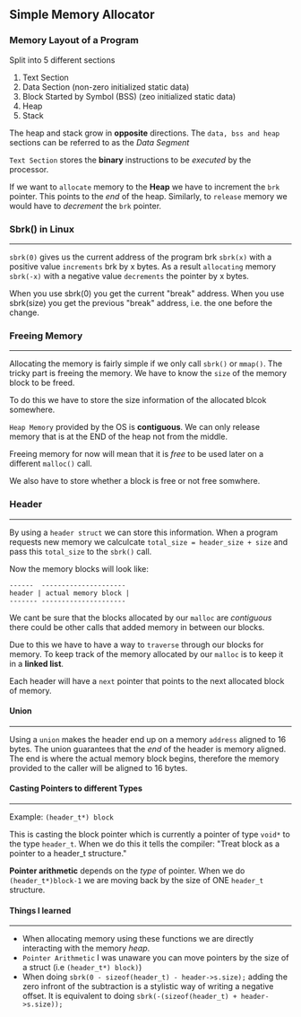 ## Simple Memory Allocator

### Memory Layout of a Program

Split into 5 different sections

1. Text Section
2. Data Section (non-zero initialized static data)
3. Block Started by Symbol (BSS) (zeo initialized static data)
4. Heap
5. Stack

The heap and stack grow in **opposite** directions. The `data, bss and heap` sections can be referred to as the _Data Segment_

`Text Section` stores the **binary** instructions to be _executed_ by the processor.

If we want to `allocate` memory to the **Heap** we have to increment the `brk` pointer. This points to the _end_ of the heap.
Similarly, to `release` memory we would have to _decrement_ the `brk` pointer.

### Sbrk() in Linux

---

`sbrk(0)` gives us the current address of the program brk
`sbrk(x)` with a positive value `increments` brk by x bytes. As a result `allocating` memory
`sbrk(-x)` with a negative value `decrements` the pointer by x bytes.

When you use sbrk(0) you get the current "break" address.
When you use sbrk(size) you get the previous "break" address, i.e. the one before the change.

### Freeing Memory

---

Allocating the memory is fairly simple if we only call `sbrk()` or `mmap()`. The tricky part is freeing the memory. We have to know the `size` of the memory block to be freed.

To do this we have to store the size information of the allocated blcok somewhere.

`Heap Memory` provided by the OS is **contiguous**. We can only release memory that is at the END of the heap not from the middle.

Freeing memory for now will mean that it is _free_ to be used later on a different `malloc()` call.

We also have to store whether a block is free or not free somwhere.

### Header

---

By using a `header struct` we can store this information. When a program requests new memory we calculcate `total_size = header_size + size` and pass this `total_size` to the `sbrk()` call.

Now the memory blocks will look like:

```
------  ---------------------
header | actual memory block |
------- ---------------------
```

We cant be sure that the blocks allocated by our `malloc` are _contiguous_ there could be other calls that added memory in between our blocks.

Due to this we have to have a way to `traverse` through our blocks for memory. To keep track of the memory allocated by our `malloc` is to keep it in a **linked list**.

Each header will have a `next` pointer that points to the next allocated block of memory.

#### Union

---

Using a `union` makes the header end up on a memory `address` aligned to 16 bytes. The union guarantees that the _end_ of the header is memory aligned. The end is where the actual memory block begins, therefore the memory provided to the caller will be aligned to 16 bytes.

#### Casting Pointers to different Types

---

Example: `(header_t*) block`

This is casting the block pointer which is currently a pointer of type `void*` to the type `header_t`.
When we do this it tells the compiler: "Treat block as a pointer to a header_t structure."

**Pointer arithmetic** depends on the _type_ of pointer. When we do `(header_t*)block-1` we are moving back by the size of
ONE `header_t` structure.

#### Things I learned

---

- When allocating memory using these functions we are directly interacting with the memory _heap_.
- `Pointer Arithmetic` I was unaware you can move pointers by the size of a struct (i.e `(header_t*) block)`)
- When doing `sbrk(0 - sizeof(header_t) - header->s.size);` adding the zero infront of the subtraction is a stylistic way of writing a negative offset. It is equivalent to doing `sbrk(-(sizeof(header_t) + header->s.size));`
